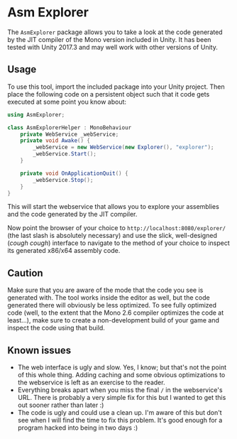 # Asm Explorer
The `AsmExplorer` package allows you to take a look at the code generated by the JIT compiler of the Mono version included in Unity. It has been tested with Unity 2017.3 and may well work with other versions of Unity.

## Usage
To use this tool, import the included package into your Unity project. Then place the following code on a persistent object such that it code gets executed at some point you know about:
```csharp
using AsmExplorer;

class AsmExplorerHelper : MonoBehaviour
	private WebService _webService;
	private void Awake() {
		_webService = new WebService(new Explorer(), "explorer");
		_webService.Start();
	}

	private void OnApplicationQuit() {
		_webService.Stop();
	}
}
```

This will start the webservice that allows you to explore your assemblies and the code generated by the JIT compiler.

Now point the browser of your choice to `http://localhost:8080/explorer/` (the last slash is absolutely necessary) and use the slick, well-designed (*cough cough*) interface to navigate to the method of your choice to inspect its generated x86/x64 assembly code.

## Caution
Make sure that you are aware of the mode that the code you see is generated with. The tool works inside the editor as well, but the code generated there will obviously be less optimized. To see fully optimized code (well, to the extent that the Mono 2.6 compiler optimizes the code at least...), make sure to create a non-development build of your game and inspect the code using that build.

## Known issues
 * The web interface is ugly and slow. Yes, I know; but that's not the point of this whole thing. Adding caching and some obvious optimizations to the webservice is left as an exercise to the reader.
 * Everything breaks apart when you miss the final `/` in the webservice's URL. There is probably a very simple fix for this but I wanted to get this out sooner rather than later :)
 * The code is ugly and could use a clean up. I'm aware of this but don't see when I will find the time to fix this problem. It's good enough for a program hacked into being in two days :)